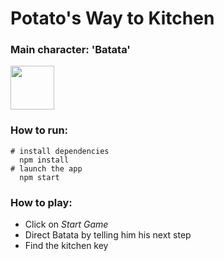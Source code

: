 # Potato's Way to Kitchen

### Main character: 'Batata'
<img src="https://i.imgur.com/zCqQtnF.png" width="70" hight="80"/>


### How to run:

```shell
# install dependencies
  npm install
# launch the app
  npm start
```

### How to play:
- Click on _Start Game_
- Direct Batata by telling him his next step
- Find the kitchen key
